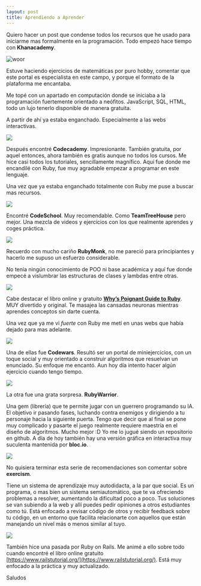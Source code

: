 ```yaml
---
layout: post
title: Aprendiendo a Aprender
---
```


Quiero hacer un post que condense todos los recursos que he usado para iniciarme mas formalmente en la programación.
Todo empezó hace tiempo con **Khanacademy**.

![woor](http://cdn.embed.ly/providers/logos/khanacademy.png)

Estuve haciendo ejercicios de matemáticas por puro hobby, comentar que este portal es especialista en este campo, y porque el formato de la plataforma me encantaba.

Me topé con un apartado en computación donde se iniciaba a la programación fuertemente orientado a neófitos. JavaScript, SQL, HTML, todo un lujo tenerlo disponible de manera gratuita.

A partir de ahí ya estaba enganchado. Especialmente a las webs interactivas.

![](https://www.jesspublib.org/_uploads/Codecademy-Logo.png)

Después encontré **Codecademy**.
Impresionante. También gratuita, por aquel entonces, ahora también es gratis aunque no todos los cursos. Me hice casi todos los tutoriales, sencillamente magnífico. Aquí fue donde me encandilé con Ruby, fue muy agradable empezar a programar en este lenguaje.

Una vez que ya estaba enganchado totalmente con Ruby me puse a buscar mas recursos.

![](https://s3.amazonaws.com/uploads.uservoice.com/logo/design_setting/19701/original/brand-horizontal-tagline.png?1411665398)

Encontré **CodeSchool**. Muy recomendable. Como **TeamTreeHouse** pero mejor. Una mezcla de videos y ejercicios con los que realmente aprendes y coges práctica.

![](http://img2.custompublish.com/getfile.php/3041837.1192.yyxrdeqfbs/Ruby+monk.jpg)

Recuerdo con mucho cariño **RubyMonk**, no me pareció para  principiantes y hacerlo me supuso un esfuerzo considerable.

No tenía ningún conocimiento de POO ni base académica y aquí fue donde empecé a vislumbrar las estructuras de clases y lambdas entre otras.

![](http://www.tonylea.com/wp-content/uploads/2012/02/whys-poignant-guide.png)

Cabe destacar el libro online y gratuito **[Why’s Poignant Guide to Ruby](http://poignant.guide/)**. MUY divertido y original. Te masajea las cansadas neuronas mientras aprendes conceptos sin darte cuenta.

Una vez que ya me vi *fuerte* con Ruby me metí en unas webs que había dejado para mas adelante.

![](https://media.licdn.com/media/p/8/000/249/391/267400f.png)

Una de ellas fue **Codewars**. Resultó ser un portal de miniejercicios, con un toque social y muy orientado a construir algoritmos que resuelvan un enunciado. Su enfoque me encantó. Aun hoy día intento hacer algún ejercicio cuando tengo tiempo.

![](http://blog.en1mes.com/wp-content/uploads/RubyWarrior.png)

La otra fue una grata sorpresa. **RubyWarrior**.

Una gem (librería) que te permite jugar con un guerrero programando su IA. El objetivo ir pasando fases, luchando contra enemigos y dirigiendo a tu personaje hacia la siguiente puerta. Tengo que decir que al final se pone muy complicado y pasarte el juego realmente requiere maestría en el diseño de algoritmos. Mucho mejor :D
Yo me lo jugué siendo un repositorio en github. A día de hoy también hay una versión gráfica en interactiva muy suculenta mantenida por **bloc.io**.

![](http://static1.squarespace.com/static/5606f100e4b062e5cb9341fb/t/56084468e4b02ca27d34a2a8/1443382378254/)

No quisiera terminar esta serie de recomendaciones son comentar sobre **exercism**.

Tiene un sistema de aprendizaje muy autodidacta, a la par que social. Es un programa, o mas bien un sistema semiautomático, que te va ofreciendo problemas a resolver, aumentando la dificultad poco a poco. Tus soluciones se van subiendo a la web y allí puedes pedir opiniones a otros estudiantes como tú. Está enfocado a revisar código de otros y recibir feedback sobre tu código, en un entorno que facilita relacionarte con aquellos que están manejando un nivel más o menos similar al tuyo.

![](http://rizecorp.yolasite.com/resources/ror_development.jpg)

También hice una pasada por Ruby on Rails. Me animé a ello sobre todo cuando encontré el libro online gratuito     
[https://www.railstutorial.org/](https://www.railstutorial.org/). Está muy enfocado a la práctica y muy actualizado.

Saludos
